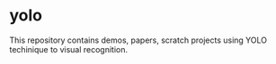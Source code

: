 # yolo
This repository contains demos, papers, scratch projects using YOLO techinique to visual recognition.
